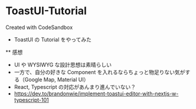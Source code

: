 # ToastUI-Tutorial

Created with CodeSandbox

- ToastUI の Tutorial をやってみた

\*\* 感想

- UI や WYSIWYG な設計思想は素晴らしい
- 一方で、自分の好きな Component を入れるならちょっと物足りない気がする（Google Map, Material UI）
- React, Typescript の対応があんまり進んでいない？
- https://dev.to/brandonwie/implement-toastui-editor-with-nextjs-w-typescript-101

